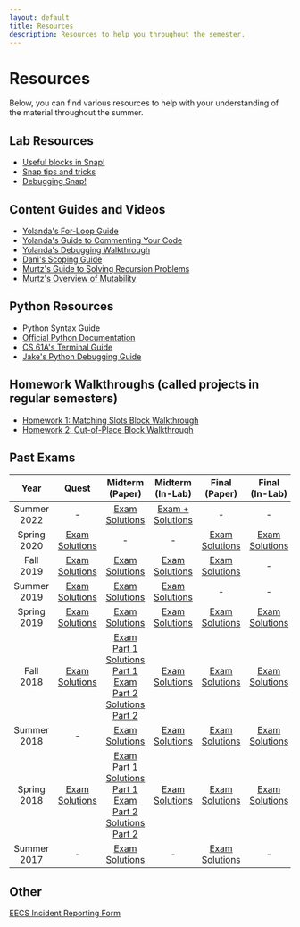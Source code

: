 ```yaml
---
layout: default
title: Resources
description: Resources to help you throughout the semester.
---
```


# Resources

Below, you can find various resources to help with your understanding of the material throughout the summer.

## Lab Resources

* [Useful blocks in Snap!](https://docs.google.com/document/d/16j-3p_mMLS6DB3lUr2_wSYOhUOP-WencXrFnzZRpHyo/edit)
* [Snap tips and tricks ](https://docs.google.com/document/d/1PcnJHRVdttYCBnfEgfEOadMEI6SBcM18U44xNpr0wK0/edit)
* [Debugging Snap!](https://docs.google.com/document/d/16gaxemuImuABVoe8C_lrmEd3EKz53QtWHe2OwkHMcBE/edit?usp=sharing)


## Content Guides and Videos

* [Yolanda's For-Loop Guide](https://docs.google.com/document/u/1/d/e/2PACX-1vQYoK-JYX_voUwliAbcn1oyvvgZSurn2C1E72Y8Qf9HeFTr2fFBbgPxpnYTMaR0Rkn82F8-Fq7QxzK6/pub?embedded=true)
* [Yolanda's Guide to Commenting Your Code](https://docs.google.com/document/u/1/d/e/2PACX-1vSrtiqOPprVJ327uvCj9aRGXJYGP9hjOMJyz_vSxK237PNnTCYumvE24QYcbmA_Xy8voUPOqHzXtZOO/pub?embedded=true)
* [Yolanda's Debugging Walkthrough](https://www.youtube.com/watch?v=nAgsZ_fVcw0&t=6s)
* [Dani's Scoping Guide](https://docs.google.com/document/d/1U-J-sTELYsX7Sy_zAJhvTr31nwd6Ip5cZsDLMHMSiZk/edit)
* [Murtz's Guide to Solving Recursion Problems](https://murtz5253.github.io/recursion.pdf)
* [Murtz's Overview of Mutability](https://youtu.be/kf7Fx8zZLCI)


## Python Resources

* Python Syntax Guide
* [Official Python Documentation](https://docs.python.org/3/tutorial/index.html)
* [CS 61A's Terminal Guide](https://inst.eecs.berkeley.edu/~cs61a/sp19/articles/unix.html)
* [Jake's Python Debugging Guide](https://docs.google.com/document/u/1/d/e/2PACX-1vRqCD_Vmn0tYhoOrcju_9b3mrmjLYuJt2VJDMYpUDpTxFIfvY4AFWWQh0Hwl3Yj7kduSe0gYV5UvLdT/pub?embedded=true)

## Homework Walkthroughs (called projects in regular semesters)

* [Homework 1: Matching Slots Block Walkthrough](https://www.youtube.com/watch?v=U4xvWhSZUM4)
* [Homework 2: Out-of-Place Block Walkthrough](https://www.youtube.com/playlist?list=PLVTwPOvE0LgaTklE0KzLL8gmsVN0PmdcH)

## Past Exams

| Year        |  Quest | Midterm (Paper) | Midterm (In-Lab) | Final (Paper) | Final (In-Lab) |    
| :----:      | :----: | :----:          | :----:           | :----:        | :----:         |
| Summer 2022 | - |[Exam](https://drive.google.com/file/d/13yRMg8UbTQpS-X7u78j7MhXx9OUhrt82/view) [Solutions](https://drive.google.com/file/d/1s9n_CoJB5RpaNuUmxPBRxVfXgPOQLWIz/view)| [Exam + Solutions](https://drive.google.com/file/d/1CO4AartRWdyw-vIgIS1lzzcqgDSbFB9S/view)| - | - |
| Spring 2020 | [Exam](https://drive.google.com/file/d/1sCleoTMSogFmyihz1-ns71riunWtl1ir/view?usp=sharing) [Solutions](https://drive.google.com/file/d/1lSs3TXCJrqB22zgLBByZTI1-5ITqfE9K/view) | - | - | [Exam](https://drive.google.com/file/d/1IXByRzNhPgjmiDDb9kufU4x02Gx2xI9C/view?usp=sharing) [Solutions](https://drive.google.com/file/d/192pX5wig1Y-2p9OVktznTe0Obf5faode/view?usp=sharing) | [Exam](https://drive.google.com/file/d/1ZuWs6FWDZAsVCJSDLiPXIfLePhm-eBfT/view?usp=sharing) [Solutions](https://drive.google.com/file/d/1yEzOB_eSSu4HC_RSUsx7ei77j66dhCeY/view?usp=sharing) |
| Fall 2019   | [Exam](http://cs10.org/sp20/exams/quest/2019Fa/exam.pdf) [Solutions](http://cs10.org/sp20/exams/quest/2019Fa/answers.pdf) | [Exam](http://cs10.org/sp20/exams/midterm/2019Fa/exam.pdf) [Solutions](http://cs10.org/sp20/exams/midterm/2019Fa/answers.pdf) | [Exam](http://cs10.org/sp20/exams/in-lab-midterm/2019Fa/exam.pdf) [Solutions](http://cs10.org/sp20/exams/in-lab-midterm/2019Fa/answers.pdf) | [Exam](http://cs10.org/sp20/exams/final/2019Fa/exam.pdf) [Solutions](http://cs10.org/sp20/exams/final/2019Fa/answers.pdf) | - |
| Summer 2019 | [Exam](http://cs10.org/sp20/exams/quest/2019Su/exam.pdf) [Solutions](http://cs10.org/sp20/exams/quest/2019Su/answers.pdf) | [Exam](http://cs10.org/sp20/exams/midterm/2019Su/exam.pdf) [Solutions](http://cs10.org/sp20/exams/midterm/2019Su/answers.pdf) | [Exam](http://cs10.org/sp20/exams/in-lab-midterm/2019Su/exam.pdf) [Solutions](http://cs10.org/sp20/exams/in-lab-midterm/2019Su/answers.pdf) | - | - |
| Spring 2019 | [Exam](http://cs10.org/sp20/exams/quest/2019Sp/exam.pdf) [Solutions](http://cs10.org/sp20/exams/quest/2019Sp/answers.pdf) | [Exam](http://cs10.org/sp20/exams/midterm/2019Sp/exam.pdf) [Solutions](http://cs10.org/sp20/exams/midterm/2019Sp/answers.pdf) | [Exam](http://cs10.org/sp20/exams/in-lab-midterm/2019Sp/exam.pdf) [Solutions](http://cs10.org/sp20/exams/in-lab-midterm/2019Sp/answers.pdf) | [Exam](http://cs10.org/sp20/exams/final/2019Sp/exam.pdf) [Solutions](http://cs10.org/sp20/exams/final/2019Sp/answers.pdf) | [Exam](http://cs10.org/sp20/exams/in-lab-final/2019Sp/exam.pdf) [Solutions](http://cs10.org/sp20/exams/in-lab-final/2019Sp/answers.pdf) |
| Fall 2018   | [Exam](http://cs10.org/sp20/exams/quest/2018Fa/exam.pdf) [Solutions](http://cs10.org/sp20/exams/quest/2018Fa/answers.pdf) | [Exam Part 1](http://cs10.org/sp20/exams/midterm/2018Fa/exam1.pdf) [Solutions Part 1](http://cs10.org/sp20/exams/midterm/2018Fa/answers1.pdf) [Exam Part 2](http://cs10.org/sp20/exams/midterm/2018Fa/exam2.pdf) [Solutions Part 2](http://cs10.org/sp20/exams/midterm/2018Fa/answers2.pdf)| [Exam](http://cs10.org/sp20/exams/in-lab-midterm/2018Fa/exam.pdf) [Solutions](http://cs10.org/sp20/exams/in-lab-midterm/2018Fa/answers.pdf) | [Exam](http://cs10.org/sp20/exams/final/2018Fa/exam.pdf) [Solutions](http://cs10.org/sp20/exams/final/2018Fa/answers.pdf) | [Exam](http://cs10.org/sp20/exams/in-lab-final/2018Fa/exam.pdf) [Solutions](http://cs10.org/sp20/exams/in-lab-final/2018Fa/answers.pdf) |
| Summer 2018 | - | [Exam](http://cs10.org/sp20/exams/midterm/2018Su/exam.pdf) [Solutions](http://cs10.org/sp20/exams/midterm/2018Su/answers.pdf) | [Exam](http://cs10.org/sp20/exams/in-lab-midterm/2018Su/exam.pdf) [Solutions](http://cs10.org/sp20/exams/in-lab-midterm/2018Su/answers.pdf) | [Exam](http://cs10.org/sp20/exams/final/2018Su/exam.pdf) [Solutions](http://cs10.org/sp20/exams/final/2018Su/answers.pdf) | [Exam](http://cs10.org/sp20/exams/in-lab-final/2018Su/exam.pdf) [Solutions](http://cs10.org/sp20/exams/in-lab-final/2018Su/answers.pdf) |
| Spring 2018 | [Exam](http://cs10.org/sp20/exams/quest/2018Sp/exam.pdf) [Solutions](http://cs10.org/sp20/exams/quest/2018Sp/answers.pdf) | [Exam Part 1](http://cs10.org/sp20/exams/midterm/2018Sp/exam1.pdf) [Solutions Part 1](http://cs10.org/sp20/exams/midterm/2018Sp/answers1.pdf) [Exam Part 2](http://cs10.org/sp20/exams/midterm/2018Sp/exam2.pdf) [Solutions Part 2](http://cs10.org/sp20/exams/midterm/2018Sp/answers2.pdf) | [Exam](http://cs10.org/sp20/exams/in-lab-midterm/2018Sp/exam.pdf) [Solutions](http://cs10.org/sp20/exams/in-lab-midterm/2018Sp/answers.pdf) | [Exam](http://cs10.org/sp20/exams/final/2018Sp/exam.pdf) [Solutions](http://cs10.org/sp20/exams/final/2018Sp/answers.pdf) | [Exam](http://cs10.org/sp20/exams/in-lab-final/2018Sp/exam.pdf) [Solutions](http://cs10.org/sp20/exams/in-lab-final/2018Sp/answers.pdf) |
| Summer 2017 | - | [Exam](http://cs10.org/sp20/exams/midterm/2017Su/exam.pdf) [Solutions](http://cs10.org/sp20/exams/midterm/2017Su/answers.pdf) | - | [Exam](http://cs10.org/sp20/exams/final/2018Su/exam.pdf) [Solutions](http://cs10.org/sp20/exams/final/2018Su/answers.pdf) | - |

## Other
[EECS Incident Reporting Form](https://docs.google.com/forms/d/e/1FAIpQLSc4NYHdUJ8IzYA1SoiTinWBybGWkj0mfmdnHAeygAxkZajelQ/viewform)
